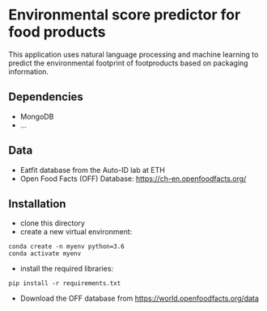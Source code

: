 # Environmental score predictor for food products

This application uses natural language processing and machine learning to predict the environmental footprint of footproducts based on packaging information.

## Dependencies
- MongoDB
- ...

## Data
- Eatfit database from the Auto-ID lab at ETH
- Open Food Facts (OFF) Database: https://ch-en.openfoodfacts.org/

## Installation
- clone this directory
- create a new virtual environment:
```
conda create -n myenv python=3.6
conda activate myenv
```
- install the required libraries:
```
pip install -r requirements.txt
```
- Download the OFF database from https://world.openfoodfacts.org/data